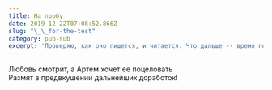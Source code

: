 ```yaml
---
title: На пробу
date: 2019-12-22T07:08:52.866Z
slug: "\_\_for-the-test"
category: pub-sub
excerpt: 'Проверяю, как оно пишется, и читается. Что дальше -- время покажет'
---
```

Любовь смотрит, а Артем хочет ее поцеловать\
Размят в предвкушении дальнейших доработок!
